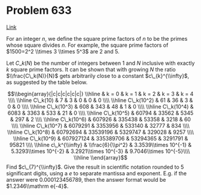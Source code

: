 # Problem 633

[Link](https://projecteuler.net/problem=633)

For an integer $n$, we define the square prime factors of $n$ to be the primes whose square divides $n$. For example, the square prime factors of $1500=2^2 \\times 3 \\times 5^3$ are $2$ and $5$.

Let $C\_k(N)$ be the number of integers between $1$ and $N$ inclusive with exactly $k$ square prime factors. It can be shown that with growing $N$ the ratio $\\frac{C\_k(N)}{N}$ gets arbitrarily close to a constant $c\_{k}^{\\infty}$, as suggested by the table below.

$$\\begin{array}{|c|c|c|c|c|c|} \\hline & k = 0 & k = 1 & k = 2 & k = 3 & k = 4 \\\\ \\hline C\_k(10) & 7 & 3 & 0 & 0 & 0 \\\\ \\hline C\_k(10^2) & 61 & 36 & 3 & 0 & 0 \\\\ \\hline C\_k(10^3) & 608 & 343 & 48 & 1 & 0 \\\\ \\hline C\_k(10^4) & 6083 & 3363 & 533 & 21 & 0 \\\\ \\hline C\_k(10^5) & 60794 & 33562 & 5345 & 297 & 2 \\\\ \\hline C\_k(10^6) & 607926 & 335438 & 53358 & 3218 & 60 \\\\ \\hline C\_k(10^7) & 6079291 & 3353956 & 533140 & 32777 & 834 \\\\ \\hline C\_k(10^8) & 60792694 & 33539196 & 5329747 & 329028 & 9257 \\\\ \\hline C\_k(10^9) & 607927124 & 335389706 & 53294365 & 3291791 & 95821 \\\\ \\hline c\_k^{\\infty} & \\frac{6}{\\pi^2} & 3.3539\\times 10^{-1} & 5.3293\\times 10^{-2} & 3.2921\\times 10^{-3} & 9.7046\\times 10^{-5}\\\\ \\hline \\end{array}$$ Find $c\_{7}^{\\infty}$. Give the result in scientific notation rounded to $5$ significant digits, using a $e$ to separate mantissa and exponent. E.g. if the answer were $0.000123456789$, then the answer format would be $1.2346\\mathrm e{-4}$.